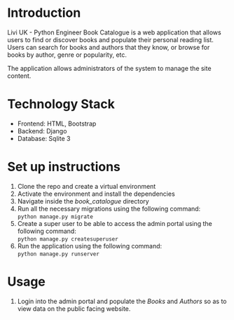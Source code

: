 # Introduction
Livi UK - Python Engineer
Book Catalogue is a web application that allows users to find or discover books and populate their personal reading list. Users can search for books and authors that they know, or browse for books by author, genre or popularity, etc.

The application allows administrators of the system to manage the site content.


# Technology Stack
- Frontend: HTML, Bootstrap
- Backend: Django
- Database: Sqlite 3

# Set up instructions
1. Clone the repo and create a virtual environment
2. Activate the environment and install the dependencies
3. Navigate inside the *book_catalogue* directory
4. Run all the necessary migrations using the following command:  
    ```python manage.py migrate```
5. Create a super user to be able to access the admin portal using the following command:  
    ```python manage.py createsuperuser```
6. Run the application using the following command:  
    ```python manage.py runserver```

# Usage
1. Login into the admin portal and populate the _Books_ and _Authors_ so as to view data on the public facing website.
